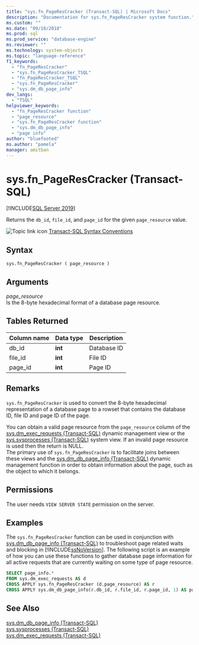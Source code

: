 ```yaml
---
title: "sys.fn_PageResCracker (Transact-SQL) | Microsoft Docs"
description: "Documentation for sys.fn_PageResCracker system function."
ms.custom: ""
ms.date: "09/18/2018"
ms.prod: sql
ms.prod_service: "database-engine"
ms.reviewer: ""
ms.technology: system-objects
ms.topic: "language-reference"
f1_keywords: 
  - "fn_PageResCracker"
  - "sys.fn_PageResCracker_TSQL"
  - "fn_PageResCracker_TSQL"
  - "sys.fn_PageResCracker"
  - "sys.dm_db_page_info"
dev_langs: 
  - "TSQL"
helpviewer_keywords: 
  - "fn_PageResCracker function"
  - "page_resource"
  - "sys.fn_PageResCracker function"
  - "sys.dm_db_page_info"
  - "page info"
author: "bluefooted"
ms.author: "pamela"
manager: amitban
---
```

# sys.fn_PageResCracker (Transact-SQL)
[!INCLUDE[SQL Server 2019](../../includes/applies-to-version/sqlserver2019.md)]

Returns the `db_id`, `file_id`, and `page_id` for the given `page_resource` value. 
  
 ![Topic link icon](../../database-engine/configure-windows/media/topic-link.gif "Topic link icon") [Transact-SQL Syntax Conventions](../../t-sql/language-elements/transact-sql-syntax-conventions-transact-sql.md)  
  
## Syntax  
```  
sys.fn_PageResCracker ( page_resource )  
```  
  
## Arguments  
*page_resource*    
Is the 8-byte hexadecimal format of a database page resource.
  
## Tables Returned  
  
|Column name|Data type|Description|  
|-----------------|---------------|-----------------|  
|db_id|**int**|Database ID|  
|file_id|**int**|File ID|  
|page_id|**int**|Page ID|  
  
## Remarks  
`sys.fn_PageResCracker` is used to convert the 8-byte hexadecimal representation of a database page to a rowset that contains the database ID, file ID and page ID of the page.   

You can obtain a valid page resource from the `page_resource` column of the [sys.dm_exec_requests &#40;Transact-SQL&#41;](../../relational-databases/system-dynamic-management-views/sys-dm-exec-requests-transact-sql.md) dynamic management view or the [sys.sysprocesses &#40;Transact-SQL&#41;](../../relational-databases/system-compatibility-views/sys-sysprocesses-transact-sql.md) system view. If an invalid page resource is used then the return is NULL.  
The primary use of `sys.fn_PageResCracker` is to facilitate joins between these views and the [sys.dm_db_page_info &#40;Transact-SQL&#41;](../../relational-databases/system-dynamic-management-views/sys-dm-db-page-info-transact-sql.md) dynamic management function in order to obtain information about the page, such as the object to which it belongs.
  
## Permissions  
The user needs `VIEW SERVER STATE` permission on the server.  
  
## Examples  
The `sys.fn_PageResCracker` function can be used in conjunction with [sys.dm_db_page_info &#40;Transact-SQL&#41;](../../relational-databases/system-dynamic-management-views/sys-dm-db-page-info-transact-sql.md) to troubleshoot page related waits and blocking in [!INCLUDE[ssNoVersion](../../includes/ssnoversion-md.md)].  The following script is an example of how you can use these functions to gather database page information for all active requests that are currently waiting on some type of page resource. 
  
```sql  
SELECT page_info.* 
FROM sys.dm_exec_requests AS d  
CROSS APPLY sys.fn_PageResCracker (d.page_resource) AS r  
CROSS APPLY sys.dm_db_page_info(r.db_id, r.file_id, r.page_id, 1) AS page_info
```  
  
## See Also  
 [sys.dm_db_page_info &#40;Transact-SQL&#41;](../../relational-databases/system-dynamic-management-views/sys-dm-db-page-info-transact-sql.md)  
 [sys.sysprocesses &#40;Transact-SQL&#41;](../../relational-databases/system-compatibility-views/sys-sysprocesses-transact-sql.md)   
 [sys.dm_exec_requests &#40;Transact-SQL&#41;](../../relational-databases/system-dynamic-management-views/sys-dm-exec-requests-transact-sql.md)  
  
  
